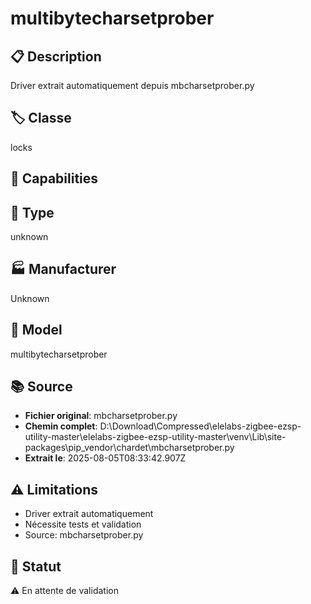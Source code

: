 # multibytecharsetprober

## 📋 Description
Driver extrait automatiquement depuis mbcharsetprober.py

## 🏷️ Classe
locks

## 🔧 Capabilities


## 📡 Type
unknown

## 🏭 Manufacturer
Unknown

## 📱 Model
multibytecharsetprober

## 📚 Source
- **Fichier original**: mbcharsetprober.py
- **Chemin complet**: D:\Download\Compressed\elelabs-zigbee-ezsp-utility-master\elelabs-zigbee-ezsp-utility-master\venv\Lib\site-packages\pip\_vendor\chardet\mbcharsetprober.py
- **Extrait le**: 2025-08-05T08:33:42.907Z

## ⚠️ Limitations
- Driver extrait automatiquement
- Nécessite tests et validation
- Source: mbcharsetprober.py

## 🚀 Statut
⚠️ En attente de validation
